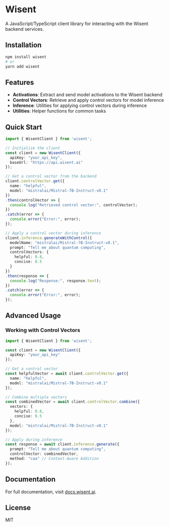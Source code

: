 # Wisent

A JavaScript/TypeScript client library for interacting with the Wisent backend services.

## Installation

```bash
npm install wisent
# or
yarn add wisent
```

## Features

- **Activations**: Extract and send model activations to the Wisent backend
- **Control Vectors**: Retrieve and apply control vectors for model inference
- **Inference**: Utilities for applying control vectors during inference
- **Utilities**: Helper functions for common tasks

## Quick Start

```typescript
import { WisentClient } from 'wisent';

// Initialize the client
const client = new WisentClient({
  apiKey: "your_api_key",
  baseUrl: "https://api.wisent.ai"
});

// Get a control vector from the backend
client.controlVector.get({
  name: "helpful", 
  model: "mistralai/Mistral-7B-Instruct-v0.1"
})
.then(controlVector => {
  console.log("Retrieved control vector:", controlVector);
})
.catch(error => {
  console.error("Error:", error);
});

// Apply a control vector during inference
client.inference.generateWithControl({
  modelName: "mistralai/Mistral-7B-Instruct-v0.1",
  prompt: "Tell me about quantum computing",
  controlVectors: {
    helpful: 0.8, 
    concise: 0.5
  }
})
.then(response => {
  console.log("Response:", response.text);
})
.catch(error => {
  console.error("Error:", error);
});
```

## Advanced Usage

### Working with Control Vectors

```typescript
import { WisentClient } from 'wisent';

const client = new WisentClient({
  apiKey: "your_api_key"
});

// Get a control vector
const helpfulVector = await client.controlVector.get({
  name: "helpful", 
  model: "mistralai/Mistral-7B-Instruct-v0.1"
});

// Combine multiple vectors
const combinedVector = await client.controlVector.combine({
  vectors: {
    helpful: 0.8,
    concise: 0.5
  },
  model: "mistralai/Mistral-7B-Instruct-v0.1"
});

// Apply during inference
const response = await client.inference.generate({
  prompt: "Tell me about quantum computing",
  controlVector: combinedVector,
  method: "caa" // Context-Aware Addition
});
```

## Documentation

For full documentation, visit [docs.wisent.ai](https://docs.wisent.ai).

## License

MIT 
